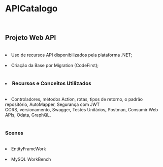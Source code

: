 <h1> APICatalogo </h1> <br>
<h2>
Projeto Web API
</h2><br>
<li>Uso de recursos API disponibilizados pela plataforma .NET;</li>
<br>
<li>Criação da Base por Migration (CodeFirst);</li>
<br>
<h3><li>Recursos e Conceitos Utilizados</li></h3>
<br>
<li>Controladores, métodos Action, rotas, tipos de retorno, o padrão repositório, AutoMapper, Segurança com JWT<br/>
CORS, versionamento, Swagger, Testes Unitários, Postman, Consumir Web APIs, Odata, GraphQL.</li>
<br>
<h3>
Scenes
</h3>
<br>
<li>EntityFrameWork</li>
<br>
<li>MySQL WorkBench</li>


